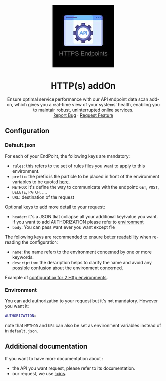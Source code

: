 <div align="center">
    <a href="https://www.kexa.io/addOn/azure">
        <img src="../../images/https-logo.png" alt="Logo" width="200">
    </a>

# HTTP(s) addOn

  <p align="center">
    Ensure optimal service performance with our API endpoint data scan add-on, which gives you a real-time view of your systems' health, enabling you to maintain robust, uninterrupted online services.
    <br />
    <a href="https://github.com/4urcloud/Kexa/issues">Report Bug</a>
    ·
    <a href="https://github.com/4urcloud/Kexa/issues">Request Feature</a>
  </p>
</div>

## Configuration

### Default.json

For each of your EndPoint, the following keys are mandatory:

- `rules`: this refers to the set of rules files you want to apply to this environment.
- `prefix`: the prefix is the particle to be placed in front of the environment variables to be quoted [here](#environment).
- `METHOD`: It's define the way to communicate with the endpoint: `GET`, `POST`, `DELETE`, `PATCH`, ....
- `URL`: destination of the request

Optional keys to add more detail to your request:

- `header`: it's a JSON that collapse all your additional key/value you want. If you want to add AUTHORIZATION please refer to [environment](#environment)
- `body`: You can pass want ever you want except file

The following keys are recommended to ensure better readability when re-reading the configuration:

- `name`: the name refers to the environment concerned by one or more keywords.
- `description`: the description helps to clarify the name and avoid any possible confusion about the environment concerned.

Example of [configuration for 2 Http environments](../../config/demo/http.default.json).

### Environment

You can add authorization to your request but it's not mandatory. However you want it:

```bash
AUTHORIZATION=
```

note that `METHOD` and `URL` can also be set as environment variables instead of in `default.json`.

## Additional documentation

If you want to have more documentation about :

- the API you want request, please refer to its documentation.
- our request, we use [axios](https://axios-http.com/docs/intro).
